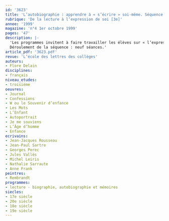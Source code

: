 ```yaml
---
id: '3623'
title: 'L’autobiographie : apprendre à « s’écrire » soi-même. Séquence '
rubrique: 'De la lecture à l’expression de soi [3e]'
annee: '1999'
magazine: 'n°4 1er octobre 1999'
pages: '47'
description: |-
  'Les programmes invitent à faire travailler les élèves sur « l’expression de soi, [celle-ci pouvant] se manifester dans le récit ou l’argumentation » et à « mettre l’accent sur l’implication et l’engagement (opinion, conviction, émotion), ou au contraire la distanciation et le détachement (objectivité, distance critique, humour) ». C’est ce que propose cette séquence, qui s’accompagne d’une ouverture vers la peinture. Parallèlement, on pourra demander aux élèves d’écrire quelques textes sur eux-mêmes qui seront affichés en classe ou qui feront l’objet d’une lecture à voix haute. Les textes, illustrés de photographies ou de collages, pourront être l’objet d’un travail en commun avec le professeur d’arts plastiques.
  Déroulement de la séquence : neuf séances.'
article_pdf: '3623.pdf'
revue: 'L’école des lettres des collèges'
auteurs:
- Flore Delain
disciplines:
- français
niveau_etudes:
- troisième
oeuvres:
- Journal
- Confessions
- W ou le Souvenir d’enfance
- Les Mots
- L’Enfant
- Autoportrait
- Je me souviens
- L’Âge d’homme
- Enfance
ecrivains:
- Jean-Jacques Rousseau
- Jean-Paul Sartre
- Georges Perec
- Jules Vallès
- Michel Leiris
- Nathalie Sarraute
- Anne Frank
peintres:
- Rembrandt
programmes:
- lecture - biographie, autobiographie et mémoires
siecles:
- 17e siècle
- 20e siècle
- 18e siècle
- 19e siècle
---
```

